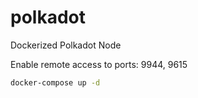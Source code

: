 # polkadot

Dockerized Polkadot Node

Enable remote access to ports: 9944, 9615

```bash
docker-compose up -d
```
